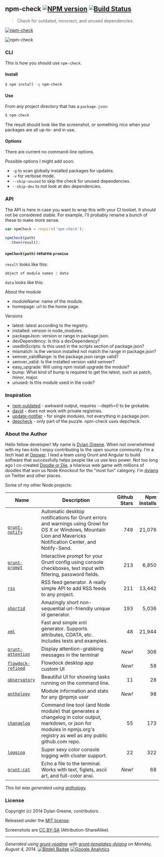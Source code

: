 ## npm-check [![NPM version](https://badge.fury.io/js/npm-check.png)](http://badge.fury.io/js/npm-check)  [![Build Status](https://travis-ci.org/dylang/npm-check.png)](https://travis-ci.org/dylang/npm-check) 

> Check for outdated, incorrect, and unused dependencies.

[![npm-check](https://nodei.co/npm/npm-check.png?downloads=true "npm-check")](https://nodei.co/npm/npm-check)


![npm-check](https://cloud.githubusercontent.com/assets/51505/3213203/c1cab104-ef84-11e3-9e5c-6e2bfdd1a558.png "npm-check")





### CLI

This is how you should use `npm-check`. 

#### Install


```bash
$ npm install -g npm-check
```

#### Use

From any project directory that has a `package.json`:

```bash
$ npm-check
```

The result should look like the screenshot, or something nice when your packages are all up-to- and in use.


#### Options

There are current no command-line options.

Possible options I might add soon:

* `-g` to scan globally installed packages for updates.
* `-v` for verbose mode.
* `--skip-unused` to skip the check for unused dependencies.
* `--skip-dev` to not look at dev dependencies.


### API

The API is here in case you want to wrap this with your CI toolset. It should not be considered stable. 
For example, I'll probably rename a bunch of these to make more sense.

```js
var npmCheck = require('npm-check');

npmCheck(path)
  .then(result);
```

#### `npmCheck(path)` returns `promise`

`result` looks like this:

`object of module names : data`

`data` looks like this:

About the module

* moduleName: name of the module.
* homepage: url to the home page.

Versions

* latest: latest according to the registry.
* installed: version in node_modules.
* packageJson: version or range in package.json.
* devDependency: Is this a devDependency?
* usedInScripts: Is this used in the scripts section of package.json?
* mismatch: Is the version installed not match the range in package.json?
* semver_validRange: Is the package.json range valid?
* semver_valid: Is the installed version valid semver?
* easy_upgrade: Will using npm install upgrade the module?
* bump: What kind of bump is required to get the latest, such as patch, minor, major.
* unused: Is this module used in the code?


### Inspiration

* [npm outdated](https://www.npmjs.org/doc/cli/npm-outdated.html) - awkward output, requires --depth=0 to be grokable.
* [david](https://github.com/alanshaw/david) - does not work with private registries.
* [update-notifier](https://github.com/yeoman/update-notifier) - for single modules, not everything in package.json.
* [depcheck](https://github.com/rumpl/depcheck) - only part of the puzzle. npm-check uses depcheck.





### About the Author

Hello fellow developer! My name is [Dylan Greene](https://github.com/dylang). When
not overwhelmed with my two kids I enjoy contributing to the open source community.
I'm a tech lead at [Opower](http://opower.com). I lead a team using Grunt and Angular to build software that
successfully helps people like us use less power.
Not too long ago I co-created [Doodle or Die](http://doodleordie.com), a hilarious web game with millions of
doodles that won us Node Knockout for the "most fun" category.
I'm [dylang](https://twitter.com/dylang) on Twitter and other places.

Some of my other Node projects:

| Name | Description | Github Stars | Npm Installs |
|---|---|--:|--:|
| [`grunt-notify`](https://github.com/dylang/grunt-notify) | Automatic desktop notifications for Grunt errors and warnings using Growl for OS X or Windows, Mountain Lion and Mavericks Notification Center, and Notify-Send. | 749 | 21,076 |
| [`grunt-prompt`](https://github.com/dylang/grunt-prompt) | Interactive prompt for your Grunt config using console checkboxes, text input with filtering, password fields. | 213 | 6,850 |
| [`rss`](https://github.com/dylang/node-rss) | RSS feed generator. A really simple API to add RSS feeds to any project. | 211 | 13,442 |
| [`shortid`](https://github.com/dylang/shortid) | Amazingly short non-sequential url-friendly unique id generator. | 193 | 5,036 |
| [`xml`](https://github.com/dylang/node-xml) | Fast and simple xml generator. Supports attributes, CDATA, etc. Includes tests and examples. | 48 | 21,944 |
| [`grunt-attention`](https://github.com/dylang/grunt-attention) | Display attention-grabbing messages in the terminal | _New!_ | 306 |
| [`flowdock-refined`](https://github.com/dylang/flowdock-refined) | Flowdock desktop app custom UI | _New!_ | 58 |
| [`observatory`](https://github.com/dylang/observatory) | Beautiful UI for showing tasks running on the command line. | 11 | 28 |
| [`anthology`](https://github.com/dylang/anthology) | Module information and stats for any @npmjs user | _New!_ | 98 |
| [`changelog`](https://github.com/dylang/changelog) | Command line tool (and Node module) that generates a changelog in color output, markdown, or json for modules in npmjs.org's registry as well as any public github.com repo. | 55 | 173 |
| [`logging`](https://github.com/dylang/logging) | Super sexy color console logging with cluster support. | 22 | 322 |
| [`grunt-cat`](https://github.com/dylang/grunt-cat) | Echo a file to the terminal. Works with text, figlets, ascii art, and full-color ansi. | _New!_ | 68 |

_This list was generated using [anthology](https://github.com/dylang/anthology)._


### License
Copyright (c) 2014 Dylan Greene, contributors.

Released under the [MIT license](https://tldrlegal.com/license/mit-license).

Screenshots are [CC BY-SA](http://creativecommons.org/licenses/by-sa/4.0/) (Attribution-ShareAlike).

***
_Generated using [grunt-readme](https://github.com/assemble/grunt-readme) with [grunt-templates-dylang](https://github.com/dylang/grunt-templates-dylang) on Monday, August 4, 2014._ [![Bitdeli Badge](https://d2weczhvl823v0.cloudfront.net/dylang/npm-check/trend.png)](https://bitdeli.com/free "Bitdeli Badge") [![Google Analytics](https://ga-beacon.appspot.com/UA-4820261-3/dylang/npm-check)](https://github.com/igrigorik/ga-beacon)

